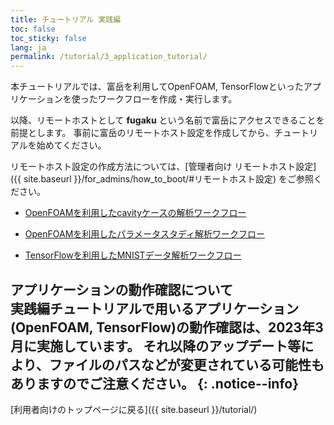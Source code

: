 ```yaml
---
title: チュートリアル 実践編
toc: false
toc_sticky: false
lang: ja
permalink: /tutorial/3_application_tutorial/
---
```


本チュートリアルでは、富岳を利用してOpenFOAM, TensorFlowといったアプリケーションを使ったワークフローを作成・実行します。

以降、リモートホストとして __fugaku__ という名前で富岳にアクセスできることを前提とします。
事前に富岳のリモートホスト設定を作成してから、チュートリアルを始めてください。

リモートホスト設定の作成方法については、[管理者向け リモートホスト設定]({{ site.baseurl }}/for_admins/how_to_boot/#リモートホスト設定) をご参照ください。

 * [OpenFOAMを利用したcavityケースの解析ワークフロー](1_OpenFOAM_cavity/)

 * [OpenFOAMを利用したパラメータスタディ解析ワークフロー](2_OpenFOAM_PS/)

 * [TensorFlowを利用したMNISTデータ解析ワークフロー](3_TensorFlow_mnist/)


__アプリケーションの動作確認について__  
実践編チュートリアルで用いるアプリケーション(OpenFOAM, TensorFlow)の動作確認は、2023年3月に実施しています。
それ以降のアップデート等により、ファイルのパスなどが変更されている可能性もありますのでご注意ください。
{: .notice--info}
--------
[利用者向けのトップページに戻る]({{ site.baseurl }}/tutorial/)
